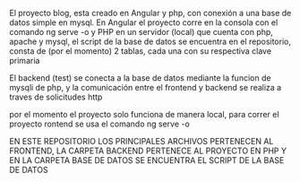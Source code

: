 El proyecto blog, esta creado en Angular y php, con conexión a una base de datos simple en mysql. En Angular el proyecto corre en la consola con el comando ng serve -o y PHP en un servidor (local) que cuenta con php, apache y mysql, el script de la base de datos se encuentra en el repositorio, consta de (por el momento) 2 tablas, cada una con su respectiva clave primaria

El backend (test) se conecta a la base de datos mediante la funcion de mysqli de php, y la comunicación entre el frontend  y backend se realiza a traves de solicitudes http

por el momento el proyecto solo funciona de manera local, para correr el proyecto rontend se usa el comando ng serve -o

EN ESTE REPOSITORIO LOS PRINCIPALES ARCHIVOS PERTENECEN AL FRONTEND, LA CARPETA BACKEND PERTENECE AL PROYECTO EN PHP Y EN LA CARPETA BASE DE DATOS SE ENCUENTRA EL SCRIPT DE LA BASE DE DATOS

